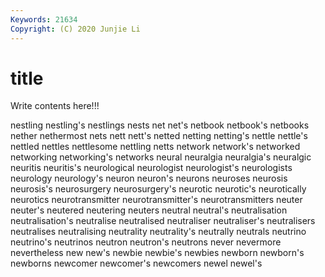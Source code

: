 ```yaml
---
Keywords: 21634
Copyright: (C) 2020 Junjie Li
---
```


# title

Write contents here!!!

nestling 
nestling's 
nestlings 
nests
net 
net's 
netbook 
netbook's 
netbooks 
nether 
nethermost 
nets 
nett 
nett's
netted 
netting 
netting's 
nettle 
nettle's 
nettled 
nettles 
nettlesome 
nettling 
netts
network 
network's 
networked 
networking 
networking's 
networks 
neural 
neuralgia 
neuralgia's 
neuralgic
neuritis 
neuritis's 
neurological 
neurologist 
neurologist's 
neurologists 
neurology 
neurology's 
neuron 
neuron's
neurons 
neuroses 
neurosis 
neurosis's 
neurosurgery 
neurosurgery's 
neurotic 
neurotic's 
neurotically 
neurotics
neurotransmitter 
neurotransmitter's 
neurotransmitters 
neuter 
neuter's 
neutered 
neutering 
neuters 
neutral 
neutral's
neutralisation 
neutralisation's 
neutralise 
neutralised 
neutraliser 
neutraliser's 
neutralisers 
neutralises 
neutralising 
neutrality
neutrality's 
neutrally 
neutrals 
neutrino 
neutrino's 
neutrinos 
neutron 
neutron's 
neutrons 
never
nevermore 
nevertheless 
new 
new's 
newbie 
newbie's 
newbies 
newborn 
newborn's 
newborns
newcomer 
newcomer's 
newcomers 
newel 
newel's 
